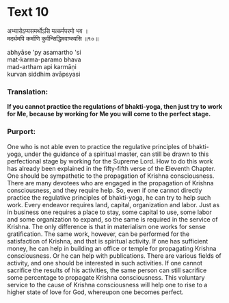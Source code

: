 # Text 10

अभ्यासेऽप्यसमर्थोऽसि मत्कर्मपरमो भव ।  
मदर्थमपि कर्माणि कुर्वन्सिद्धिमवाप्स्यसि ॥१०॥

abhyāse 'py asamartho 'si  
mat-karma-paramo bhava  
mad-artham api karmāṇi  
kurvan siddhim avāpsyasi



### Translation:

**If you cannot practice the regulations of bhakti-yoga, then just try to work for Me, because by working for Me you will come to the perfect stage.**

### Purport:

One who is not able even to practice the regulative principles of bhakti-yoga, under the guidance of a spiritual master, can still be drawn to this perfectional stage by working for the Supreme Lord. How to do this work has already been explained in the fifty-fifth verse of the Eleventh Chapter. One should be sympathetic to the propagation of Krishna consciousness. There are many devotees who are engaged in the propagation of Krishna consciousness, and they require help. So, even if one cannot directly practice the regulative principles of bhakti-yoga, he can try to help such work. Every endeavor requires land, capital, organization and labor. Just as in business one requires a place to stay, some capital to use, some labor and some organization to expand, so the same is required in the service of Krishna. The only difference is that in materialism one works for sense gratification. The same work, however, can be performed for the satisfaction of Krishna, and that is spiritual activity. If one has sufficient money, he can help in building an office or temple for propagating Krishna consciousness. Or he can help with publications. There are various fields of activity, and one should be interested in such activities. If one cannot sacrifice the results of his activities, the same person can still sacrifice some percentage to propagate Krishna consciousness. This voluntary service to the cause of Krishna consciousness will help one to rise to a higher state of love for God, whereupon one becomes perfect.
